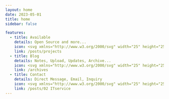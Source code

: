```yaml
---
layout: home
date: 2023-05-01
title: home
sidebar: false

features:
  - title: Available
    details: Open Source and more...
    icon: <svg xmlns="http://www.w3.org/2000/svg" width="25" height="25" fill="var(--vp-c-red-2)" class="bi bi-terminal" viewBox="0 0 16 16"><path d="M6 9a.5.5 0 0 1 .5-.5h3a.5.5 0 0 1 0 1h-3A.5.5 0 0 1 6 9M3.854 4.146a.5.5 0 1 0-.708.708L4.793 6.5 3.146 8.146a.5.5 0 1 0 .708.708l2-2a.5.5 0 0 0 0-.708z"/><path d="M2 1a2 2 0 0 0-2 2v10a2 2 0 0 0 2 2h12a2 2 0 0 0 2-2V3a2 2 0 0 0-2-2zm12 1a1 1 0 0 1 1 1v10a1 1 0 0 1-1 1H2a1 1 0 0 1-1-1V3a1 1 0 0 1 1-1z"/></svg>
    link: /posts/projects   
  - title: Blog
    details: Notes, Upload, Updates, Archive...
    icon: <svg xmlns="http://www.w3.org/2000/svg" width="25" height="25" fill="var(--vp-c-green-2)"  class="bi bi-infinity" viewBox="0 0 16 16"><path d="M5.68 5.792 7.345 7.75 5.681 9.708a2.75 2.75 0 1 1 0-3.916ZM8 6.978 6.416 5.113l-.014-.015a3.75 3.75 0 1 0 0 5.304l.014-.015L8 8.522l1.584 1.865.014.015a3.75 3.75 0 1 0 0-5.304l-.014.015zm.656.772 1.663-1.958a2.75 2.75 0 1 1 0 3.916z"/></svg>  
    link: /archives
  - title: Contact
    details: Direct Message, Email, Inquiry
    icon: <svg xmlns="http://www.w3.org/2000/svg" width="25" height="25" fill="var(--vp-c-yellow-2)" class="bi bi-chat-left-heart" viewBox="0 0 16 16"><path d="M14 1a1 1 0 0 1 1 1v8a1 1 0 0 1-1 1H4.414A2 2 0 0 0 3 11.586l-2 2V2a1 1 0 0 1 1-1zM2 0a2 2 0 0 0-2 2v12.793a.5.5 0 0 0 .854.353l2.853-2.853A1 1 0 0 1 4.414 12H14a2 2 0 0 0 2-2V2a2 2 0 0 0-2-2z"/><path d="M8 3.993c1.664-1.711 5.825 1.283 0 5.132-5.825-3.85-1.664-6.843 0-5.132"/></svg>
    link: /posts/02 ITservice 
---
```


